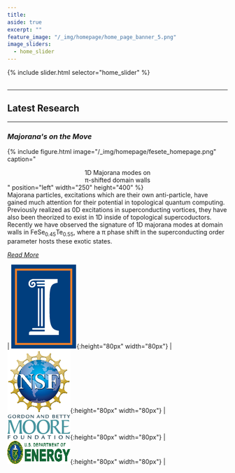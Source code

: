 ```yaml
---
title:
aside: true
excerpt: ""
feature_image: "/_img/homepage/home_page_banner_5.png"   
image_sliders:
  - home_slider
---
```

{% include slider.html selector="home_slider" %}  
<br>  

---
## Latest Research
---  

### *Majorana's on the Move*

{% include figure.html image="/_img/homepage/fesete_homepage.png" caption="<center>1D Majorana modes on <br> π-shifted domain walls</center>" position="left" width="250" height="400" %}  
Majorana particles, excitations which are their own anti-particle, have gained much attention for their potential in topological quantum computing. Previously realized as 0D excitations in superconducting vortices, they have also been theorized to exist in 1D inside of topological supercoductors. Recently we have observed the signature of 1D majorana modes at domain walls in FeSe<sub>0.45</sub>Te<sub>0.55</sub>, where a π phase shift in the superconducting order parameter hosts these exotic states.

[*Read More*](https://arxiv.org/abs/1903.00515)



| ![image](/_img/I-logo.png){:height="80px" width="80px"} | ![image](/_img/nsf_logo.png){:height="80px" width="80px"} | ![image](/_img/moore_logo.png){:height="80px" width="80px"} | ![image](/_img/doe_logo.png){:height="80px" width="80px"} |
